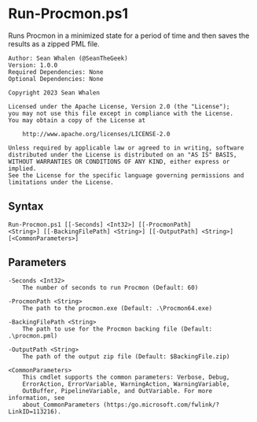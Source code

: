 Run-Procmon.ps1
===============

Runs Procmon in a minimized state for a period of time and then saves the
results as a zipped PML file.

    Author: Sean Whalen (@SeanTheGeek)
    Version: 1.0.0
    Required Dependencies: None
    Optional Dependencies: None

    Copyright 2023 Sean Whalen

    Licensed under the Apache License, Version 2.0 (the "License");
    you may not use this file except in compliance with the License.
    You may obtain a copy of the License at

        http://www.apache.org/licenses/LICENSE-2.0

    Unless required by applicable law or agreed to in writing, software
    distributed under the License is distributed on an "AS IS" BASIS,
    WITHOUT WARRANTIES OR CONDITIONS OF ANY KIND, either express or implied.
    See the License for the specific language governing permissions and
    limitations under the License.

Syntax
------

    Run-Procmon.ps1 [[-Seconds] <Int32>] [[-ProcmonPath]       
    <String>] [[-BackingFilePath] <String>] [[-OutputPath] <String>] [<CommonParameters>]

Parameters
----------

    -Seconds <Int32>
        The number of seconds to run Procmon (Default: 60)

    -ProcmonPath <String>
        The path to the procmon.exe (Default: .\Procmon64.exe)

    -BackingFilePath <String>
        The path to use for the Procmon backing file (Default: .\procmon.pml)

    -OutputPath <String>
        The path of the output zip file (Default: $BackingFile.zip)

    <CommonParameters>
        This cmdlet supports the common parameters: Verbose, Debug,
        ErrorAction, ErrorVariable, WarningAction, WarningVariable,
        OutBuffer, PipelineVariable, and OutVariable. For more information, see
        about_CommonParameters (https:/go.microsoft.com/fwlink/?LinkID=113216).
